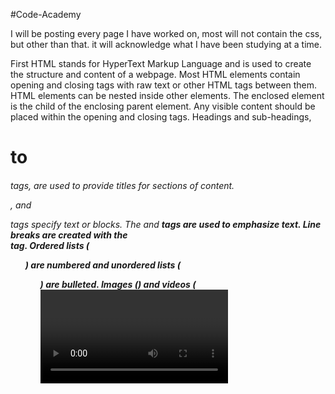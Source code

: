 #Code-Academy

I will be posting every page I have worked on, most will not contain the css, but other than that. it will acknowledge what I have been studying at a time.

First 
HTML stands for HyperText Markup Language and is used to create the structure and content of a webpage.
Most HTML elements contain opening and closing tags with raw text or other HTML tags between them.
HTML elements can be nested inside other elements. The enclosed element is the child of the enclosing parent element.
Any visible content should be placed within the opening and closing <body> tags.
Headings and sub-headings, <h1> to <h6> tags, are used to provide titles for sections of content.
<p>, <span> and <div> tags specify text or blocks.
The <em> and <strong> tags are used to emphasize text.
Line breaks are created with the <br> tag.
Ordered lists (<ol>) are numbered and unordered lists (<ul>) are bulleted.
Images (<img>) and videos (<video>) can be added by linking to an existing source.
